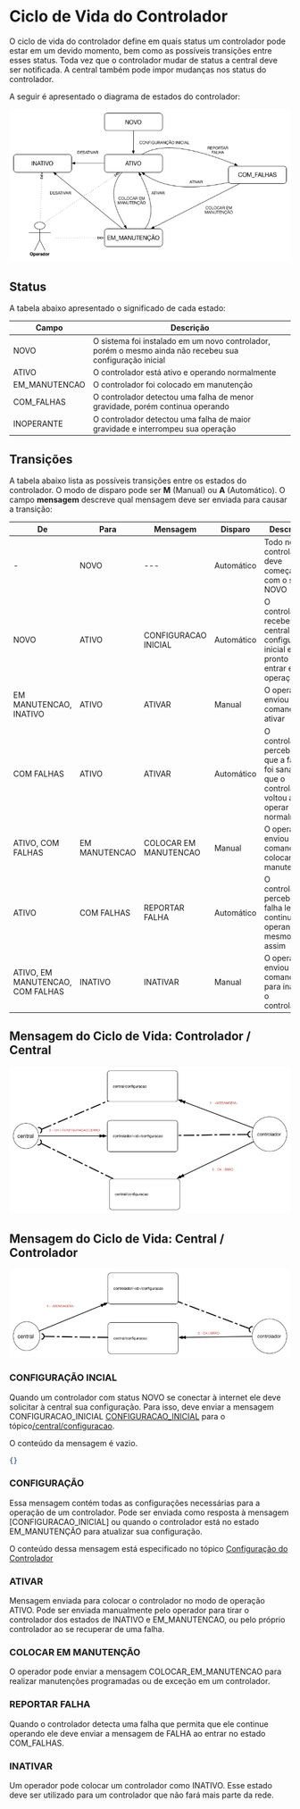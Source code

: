 # Ciclo de Vida do Controlador
O ciclo de vida do controlador define em quais status um controlador pode estar em um devido momento, bem como as possíveis transições entre esses status. Toda vez que o controlador mudar de status a central deve ser notificada. A central também pode impor mudanças nos status do controlador.

A seguir é apresentado o diagrama de estados do controlador:

![CONTROLADOR_ONLINE](../../img/estados.png)



## Status
A tabela abaixo apresentado o significado de cada estado:

| Campo| Descrição |
| ------------ | ------------- |
| NOVO | O sistema foi instalado em um novo controlador, porém o mesmo ainda não recebeu sua configuração inicial|
| ATIVO | O controlador está ativo e operando normalmente |
| EM_MANUTENCAO | O controlador foi colocado em manutenção |
| COM_FALHAS |O controlador detectou uma falha de menor gravidade, porém continua operando|
| INOPERANTE |O controlador detectou uma falha de maior gravidade e interrompeu sua operação |

## Transições

A tabela abaixo lista as possíveis transições entre os estados do controlador. O modo de disparo pode ser __M__ (Manual) ou __A__ (Automático). O campo __mensagem__ descreve qual mensagem deve ser enviada para causar a transição:

| De| Para | Mensagem | Disparo | Descrição |
|---|------|----------|---------|-----------|
|-  |NOVO  | ---      | Automático | Todo novo controlador deve começar com o status NOVO| 
|NOVO|ATIVO|CONFIGURACAO INICIAL|Automático|O controlador recebeu da central sua configuração inicial e está pronto para entrar em operação| 
|EM MANUTENCAO, INATIVO|ATIVO|ATIVAR|Manual|O operador enviou o comando de ativar| 
|COM FALHAS|ATIVO|ATIVAR|Automático|O controlador percebeu que a falha foi sanada e que o controlador voltou a operar normalmente|
|ATIVO, COM FALHAS|EM MANUTENCAO|COLOCAR EM MANUTENCAO|Manual|O operador enviou o comando de colocar em manutenção|
|ATIVO|COM FALHAS|REPORTAR FALHA|Automático|O controlador percebeu um falha leve e continua operando mesmo assim| 
|ATIVO, EM MANUTENCAO, COM FALHAS|INATIVO|INATIVAR| Manual|O operador enviou comando para inativar o controlador| 

## Mensagem do Ciclo de Vida: Controlador / Central

![CONFIGURACAO_CONTROLADOR_CENTRAL](../../img/CONFIGURACAO_CONTROLADOR_CENTRAL.png)

## Mensagem do Ciclo de Vida: Central / Controlador

![CONFIGURACAO_CENTRAL_CONTROLADOR](../../img/CONFIGURACAO_CENTRAL_CONTROLADOR.png)


### CONFIGURAÇÃO INCIAL
Quando um controlador com status NOVO se conectar à internet ele deve solicitar à central sua configuração. Para isso, deve enviar a mensagem CONFIGURACAO_INICIAL [CONFIGURACAO_INICIAL](#CONFIGURACAO_INICIAL) para o tópico[/central/configuracao](/protocolos/alto_nivel/introducao/).

O conteúdo da mensagem é vazio.

```JSON
{}
```

### CONFIGURAÇÃO
Essa mensagem contém todas as configurações necessárias para a operação de um controlador. Pode ser enviada como resposta à mensagem [CONFIGURACAO_INICIAL] ou quando o controlador está no estado EM_MANUTENÇÃO para atualizar sua configuração.

O conteúdo dessa mensagem está especificado no tópico [Configuração do Controlador](/protocolos/alto_nivel/configuracao/)

### ATIVAR
Mensagem enviada para colocar o controlador no modo de operação ATIVO. Pode ser enviada manualmente pelo operador para tirar o controlador dos estados de INATIVO e EM_MANUTENCAO, ou pelo próprio controlador ao se recuperar de uma falha.


### COLOCAR EM MANUTENÇÃO
O operador pode enviar a mensagem COLOCAR_EM_MANUTENCAO para realizar manutenções programadas ou de exceção em um controlador.


### REPORTAR FALHA
Quando o controlador detecta uma falha que permita que ele continue operando ele deve enviar a mensagem de FALHA ao entrar no estado COM_FALHAS.


### INATIVAR
Um operador pode colocar um controlador como INATIVO. Esse estado deve ser utilizado para um controlador que não fará mais parte da rede.

